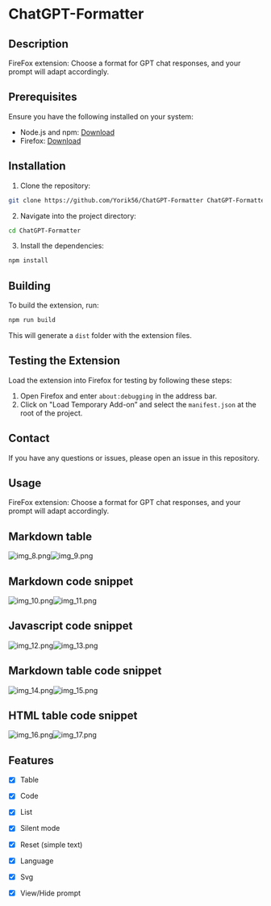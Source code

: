 # ChatGPT-Formatter

## Description

FireFox extension: Choose a format for GPT chat responses, and your prompt will adapt accordingly.

## Prerequisites

Ensure you have the following installed on your system:

- Node.js and npm: [Download](https://nodejs.org)
- Firefox: [Download](https://www.mozilla.org/firefox)

## Installation

1. Clone the repository:
```bash
git clone https://github.com/Yorik56/ChatGPT-Formatter ChatGPT-Formatter
```
2. Navigate into the project directory:
```bash
cd ChatGPT-Formatter
```
3. Install the dependencies:
```bash
npm install
```

## Building

To build the extension, run:

```bash
npm run build
```

This will generate a `dist` folder with the extension files.

## Testing the Extension

Load the extension into Firefox for testing by following these steps:

1. Open Firefox and enter `about:debugging` in the address bar.
2. Click on "Load Temporary Add-on” and select the `manifest.json` at the root of the project.

## Contact

If you have any questions or issues, please open an issue in this repository.

## Usage

FireFox extension: Choose a format for GPT chat responses, and your prompt will adapt accordingly.

## Markdown table 
![img_8.png](assets/demo/img_8.png)![img_9.png](assets/demo/img_9.png)

## Markdown code snippet
![img_10.png](assets/demo/img_10.png)![img_11.png](assets/demo/img_11.png)

## Javascript code snippet
![img_12.png](assets/demo/img_12.png)![img_13.png](assets/demo/img_13.png)

## Markdown table code snippet
![img_14.png](assets/demo/img_14.png)![img_15.png](assets/demo/img_15.png)

## HTML table code snippet
![img_16.png](assets/demo/img_16.png)![img_17.png](assets/demo/img_17.png)

## Features

- [x] Table
- [x] Code
- [x] List
- [x] Silent mode 
- [x] Reset (simple text)
- [x] Language
- [x] Svg
- [x] View/Hide prompt


